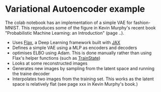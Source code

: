 # Variational Autoencoder example


The colab notebook has an implementation of a simple VAE for fashion-MNIST. This reproduces some of the figure in Kevin Murphy's recent book "Probabilistic Machine Learning: an Introduction" (page ..).

- Uses [Flax](https://flax.readthedocs.io/en/latest/), a Deep Learning framework built with [JAX](https://jax.readthedocs.io/en/latest/)
- Defines a simple VAE using a MLP as encoders and decoders
- optimises ELBO using Adam. This is done manually rather than using Flax's helper functions (such as [TrainState](https://flax.readthedocs.io/en/latest/_modules/flax/training/train_state.html))
- Looks at some reconstructed images
- Generates new images by sampling from the latent space and running the traine decoder
- Interpolates two images from the training set. This works as the latent space is relatively flat (see page xxx in Kevin Murphy's book.)
